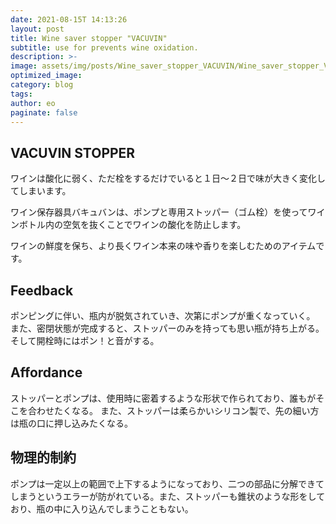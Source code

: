 ```yaml
---
date: 2021-08-15T 14:13:26
layout: post
title: Wine saver stopper "VACUVIN"
subtitle: use for prevents wine oxidation.
description: >-
image: assets/img/posts/Wine_saver_stopper_VACUVIN/Wine_saver_stopper_VACUVIN.jpg
optimized_image: 
category: blog
tags: 
author: eo
paginate: false
---
```


## VACUVIN STOPPER

ワインは酸化に弱く、ただ栓をするだけでいると１日～２日で味が大きく変化してしまいます。

ワイン保存器具バキュバンは、ポンプと専用ストッパー（ゴム栓）を使ってワインボトル内の空気を抜くことでワインの酸化を防止します。

ワインの鮮度を保ち、より長くワイン本来の味や香りを楽しむためのアイテムです。

## Feedback

ポンピングに伴い、瓶内が脱気されていき、次第にポンプが重くなっていく。
また、密閉状態が完成すると、ストッパーのみを持っても思い瓶が持ち上がる。そして開栓時にはポン！と音がする。

## Affordance

ストッパーとポンプは、使用時に密着するような形状で作られており、誰もがそこを合わせたくなる。
また、ストッパーは柔らかいシリコン製で、先の細い方は瓶の口に押し込みたくなる。

## 物理的制約

ポンプは一定以上の範囲で上下するようになっており、二つの部品に分解できてしまうというエラーが防がれている。また、ストッパーも錐状のような形をしており、瓶の中に入り込んでしまうこともない。